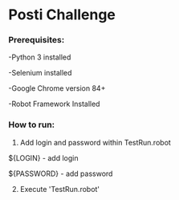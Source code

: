 # Posti Challenge

### Prerequisites:

-Python 3 installed

-Selenium installed

-Google Chrome version 84+

-Robot Framework Installed


### How to run:
1) Add login and password within TestRun.robot

${LOGIN} - add login

${PASSWORD} - add password

2) Execute 'TestRun.robot'


